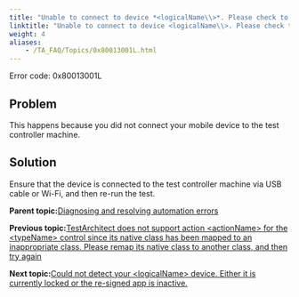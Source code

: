 ```yaml
--- 
title: "Unable to connect to device *<logicalName\\>*. Please check to ensure that the device is connected to the test controller machine."
linktitle: "Unable to connect to device <logicalName\\>. Please check to ensure that the device is connected to the test controller machine."
weight: 4
aliases: 
    - /TA_FAQ/Topics/0x80013001L.html
---
```


Error code: 0x80013001L

## Problem

This happens because you did not connect your mobile device to the test controller machine.

## Solution

Ensure that the device is connected to the test controller machine via USB cable or Wi-Fi, and then re-run the test.

**Parent topic:**[Diagnosing and resolving automation errors](/TA_FAQ/Topics/faq.automation_error.html)

**Previous topic:**[TestArchitect does not support action <actionName\> for the <typeName\> control since its native class has been mapped to an inappropriate class. Please remap its native class to another class, and then try again](/TA_FAQ/Topics/0x80010018L.html)

**Next topic:**[Could not detect your <logicalName\> device. Either it is currently locked or the re-signed app is inactive.](/TA_FAQ/Topics/0x80015001L.html)

